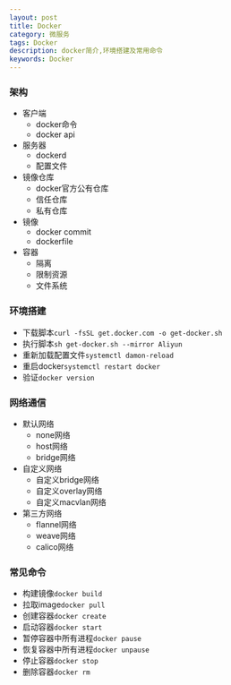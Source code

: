 ```yaml
---
layout: post
title: Docker
category: 微服务
tags: Docker
description: docker简介,环境搭建及常用命令
keywords: Docker
---
```

### 架构
* 客户端
    * docker命令
    * docker api
* 服务器
    * dockerd
    * 配置文件
* 镜像仓库
    * docker官方公有仓库
    * 信任仓库
    * 私有仓库
* 镜像
    * docker commit
    * dockerfile
* 容器
    * 隔离
    * 限制资源
    * 文件系统

### 环境搭建
* 下载脚本`curl -fsSL get.docker.com -o get-docker.sh`
* 执行脚本`sh get-docker.sh --mirror Aliyun`
* 重新加载配置文件`systemctl damon-reload`
* 重启docker`systemctl restart docker`
* 验证`docker version`

### 网络通信
* 默认网络
    * none网络
    * host网络
    * bridge网络
* 自定义网络
    * 自定义bridge网络
    * 自定义overlay网络
    * 自定义macvlan网络
* 第三方网络
    * flannel网络
    * weave网络
    * calico网络

### 常见命令
* 构建镜像`docker build`
* 拉取image`docker pull`
* 创建容器`docker create`
* 启动容器`docker start`
* 暂停容器中所有进程`docker pause`
* 恢复容器中所有进程`docker unpause`
* 停止容器`docker stop`
* 删除容器`docker rm`

